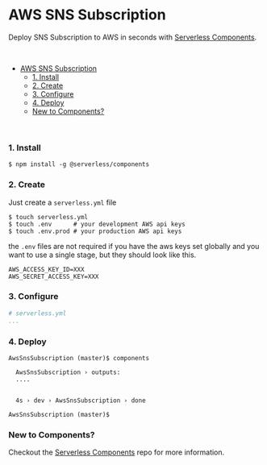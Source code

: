 # AWS SNS Subscription

Deploy SNS Subscription to AWS in seconds with [Serverless Components](https://github.com/serverless/components).

&nbsp;

- [AWS SNS Subscription](#aws-sns-subscription)
    - [1. Install](#1-install)
    - [2. Create](#2-create)
    - [3. Configure](#3-configure)
    - [4. Deploy](#4-deploy)
    - [New to Components?](#new-to-components)

&nbsp;


### 1. Install

```console
$ npm install -g @serverless/components
```

### 2. Create

Just create a `serverless.yml` file

```shell
$ touch serverless.yml
$ touch .env      # your development AWS api keys
$ touch .env.prod # your production AWS api keys
```

the `.env` files are not required if you have the aws keys set globally and you want to use a single stage, but they should look like this.

```
AWS_ACCESS_KEY_ID=XXX
AWS_SECRET_ACCESS_KEY=XXX
```

### 3. Configure

```yml
# serverless.yml
...
```

### 4. Deploy

```console
AwsSnsSubscription (master)$ components

  AwsSnsSubscription › outputs:
  ....


  4s › dev › AwsSnsSubscription › done

AwsSnsSubscription (master)$

```

### New to Components?

Checkout the [Serverless Components](https://github.com/serverless/components) repo for more information.

